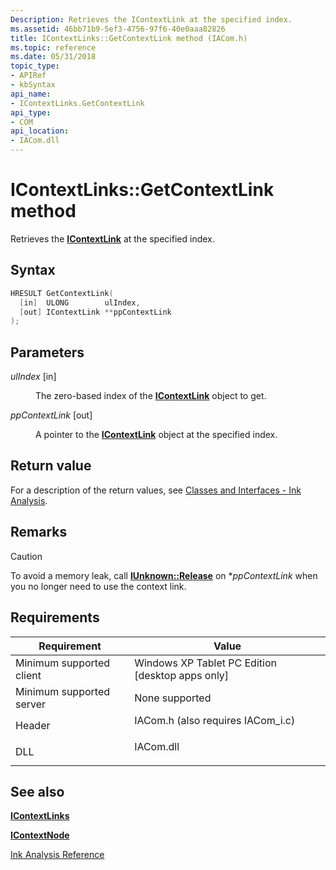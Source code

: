 ```yaml
---
Description: Retrieves the IContextLink at the specified index.
ms.assetid: 46bb71b9-5ef3-4756-97f6-40e0aaa82826
title: IContextLinks::GetContextLink method (IACom.h)
ms.topic: reference
ms.date: 05/31/2018
topic_type: 
- APIRef
- kbSyntax
api_name: 
- IContextLinks.GetContextLink
api_type: 
- COM
api_location: 
- IACom.dll
---
```


# IContextLinks::GetContextLink method

Retrieves the [**IContextLink**](icontextlink.md) at the specified index.

## Syntax


```C++
HRESULT GetContextLink(
  [in]  ULONG        ulIndex,
  [out] IContextLink **ppContextLink
);
```



## Parameters

<dl> <dt>

*ulIndex* \[in\]
</dt> <dd>

The zero-based index of the [**IContextLink**](icontextlink.md) object to get.

</dd> <dt>

*ppContextLink* \[out\]
</dt> <dd>

A pointer to the [**IContextLink**](icontextlink.md) object at the specified index.

</dd> </dl>

## Return value

For a description of the return values, see [Classes and Interfaces - Ink Analysis](classes-and-interfaces---ink-analysis.md).

## Remarks

> [!Caution]  
> To avoid a memory leak, call [**IUnknown::Release**](/windows/desktop/api/unknwn/nf-unknwn-iunknown-release) on \**ppContextLink* when you no longer need to use the context link.

 

## Requirements



| Requirement | Value |
|-------------------------------------|---------------------------------------------------------------------------------------------------------------|
| Minimum supported client<br/> | Windows XP Tablet PC Edition \[desktop apps only\]<br/>                                                 |
| Minimum supported server<br/> | None supported<br/>                                                                                     |
| Header<br/>                   | <dl> <dt>IACom.h (also requires IACom\_i.c)</dt> </dl> |
| DLL<br/>                      | <dl> <dt>IACom.dll</dt> </dl>                          |



## See also

<dl> <dt>

[**IContextLinks**](icontextlinks.md)
</dt> <dt>

[**IContextNode**](icontextnode.md)
</dt> <dt>

[Ink Analysis Reference](ink-analysis-reference.md)
</dt> </dl>

 

